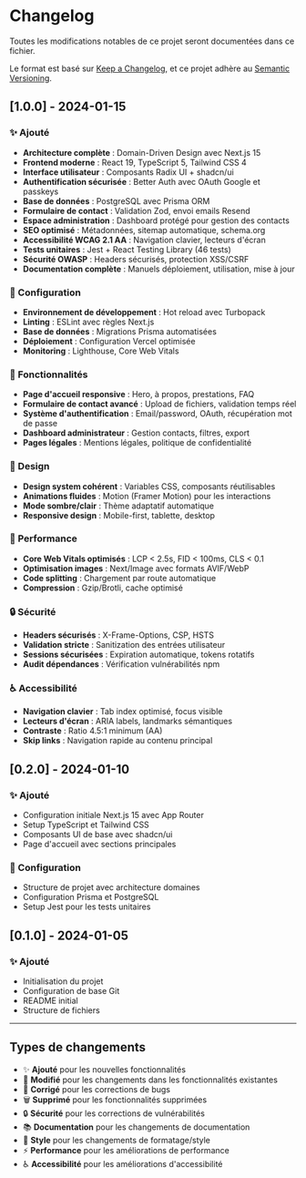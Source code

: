 # Changelog

Toutes les modifications notables de ce projet seront documentées dans ce fichier.

Le format est basé sur [Keep a Changelog](https://keepachangelog.com/fr/1.0.0/),
et ce projet adhère au [Semantic Versioning](https://semver.org/spec/v2.0.0.html).

## [1.0.0] - 2024-01-15

### ✨ Ajouté

- **Architecture complète** : Domain-Driven Design avec Next.js 15
- **Frontend moderne** : React 19, TypeScript 5, Tailwind CSS 4
- **Interface utilisateur** : Composants Radix UI + shadcn/ui
- **Authentification sécurisée** : Better Auth avec OAuth Google et passkeys
- **Base de données** : PostgreSQL avec Prisma ORM
- **Formulaire de contact** : Validation Zod, envoi emails Resend
- **Espace administration** : Dashboard protégé pour gestion des contacts
- **SEO optimisé** : Métadonnées, sitemap automatique, schema.org
- **Accessibilité WCAG 2.1 AA** : Navigation clavier, lecteurs d'écran
- **Tests unitaires** : Jest + React Testing Library (46 tests)
- **Sécurité OWASP** : Headers sécurisés, protection XSS/CSRF
- **Documentation complète** : Manuels déploiement, utilisation, mise à jour

### 🔧 Configuration

- **Environnement de développement** : Hot reload avec Turbopack
- **Linting** : ESLint avec règles Next.js
- **Base de données** : Migrations Prisma automatisées
- **Déploiement** : Configuration Vercel optimisée
- **Monitoring** : Lighthouse, Core Web Vitals

### 📱 Fonctionnalités

- **Page d'accueil responsive** : Hero, à propos, prestations, FAQ
- **Formulaire de contact avancé** : Upload de fichiers, validation temps réel
- **Système d'authentification** : Email/password, OAuth, récupération mot de passe
- **Dashboard administrateur** : Gestion contacts, filtres, export
- **Pages légales** : Mentions légales, politique de confidentialité

### 🎨 Design

- **Design system cohérent** : Variables CSS, composants réutilisables
- **Animations fluides** : Motion (Framer Motion) pour les interactions
- **Mode sombre/clair** : Thème adaptatif automatique
- **Responsive design** : Mobile-first, tablette, desktop

### 🚀 Performance

- **Core Web Vitals optimisés** : LCP < 2.5s, FID < 100ms, CLS < 0.1
- **Optimisation images** : Next/Image avec formats AVIF/WebP
- **Code splitting** : Chargement par route automatique
- **Compression** : Gzip/Brotli, cache optimisé

### 🔒 Sécurité

- **Headers sécurisés** : X-Frame-Options, CSP, HSTS
- **Validation stricte** : Sanitization des entrées utilisateur
- **Sessions sécurisées** : Expiration automatique, tokens rotatifs
- **Audit dépendances** : Vérification vulnérabilités npm

### ♿ Accessibilité

- **Navigation clavier** : Tab index optimisé, focus visible
- **Lecteurs d'écran** : ARIA labels, landmarks sémantiques
- **Contraste** : Ratio 4.5:1 minimum (AA)
- **Skip links** : Navigation rapide au contenu principal

## [0.2.0] - 2024-01-10

### ✨ Ajouté

- Configuration initiale Next.js 15 avec App Router
- Setup TypeScript et Tailwind CSS
- Composants UI de base avec shadcn/ui
- Page d'accueil avec sections principales

### 🔧 Configuration

- Structure de projet avec architecture domaines
- Configuration Prisma et PostgreSQL
- Setup Jest pour les tests unitaires

## [0.1.0] - 2024-01-05

### ✨ Ajouté

- Initialisation du projet
- Configuration de base Git
- README initial
- Structure de fichiers

---

## Types de changements

- ✨ **Ajouté** pour les nouvelles fonctionnalités
- 🔧 **Modifié** pour les changements dans les fonctionnalités existantes
- 🐛 **Corrigé** pour les corrections de bugs
- 🗑️ **Supprimé** pour les fonctionnalités supprimées
- 🔒 **Sécurité** pour les corrections de vulnérabilités
- 📚 **Documentation** pour les changements de documentation
- 🎨 **Style** pour les changements de formatage/style
- ⚡ **Performance** pour les améliorations de performance
- ♿ **Accessibilité** pour les améliorations d'accessibilité

